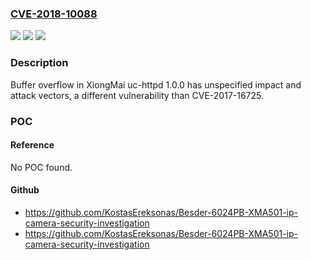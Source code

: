 ### [CVE-2018-10088](https://cve.mitre.org/cgi-bin/cvename.cgi?name=CVE-2018-10088)
![](https://img.shields.io/static/v1?label=Product&message=n%2Fa&color=blue)
![](https://img.shields.io/static/v1?label=Version&message=n%2Fa&color=blue)
![](https://img.shields.io/static/v1?label=Vulnerability&message=n%2Fa&color=brighgreen)

### Description

Buffer overflow in XiongMai uc-httpd 1.0.0 has unspecified impact and attack vectors, a different vulnerability than CVE-2017-16725.

### POC

#### Reference
No POC found.

#### Github
- https://github.com/KostasEreksonas/Besder-6024PB-XMA501-ip-camera-security-investigation
- https://github.com/KostasEreksonas/Besder-6024PB-XMA501-ip-camera-security-investigation

